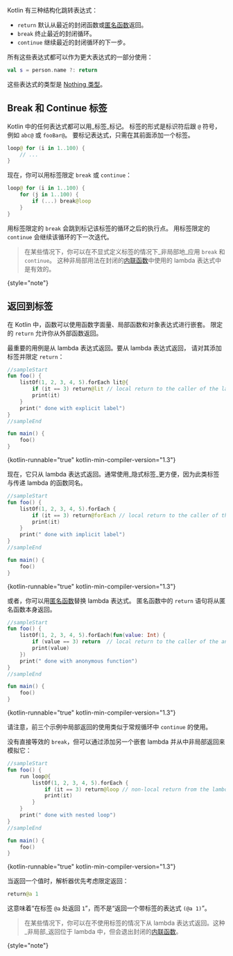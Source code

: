 [//]: # (title: 返回与跳转)

Kotlin 有三种结构化跳转表达式：

*   `return` 默认从最近的封闭函数或[匿名函数](lambdas.md#anonymous-functions)返回。
*   `break` 终止最近的封闭循环。
*   `continue` 继续最近的封闭循环的下一步。

所有这些表达式都可以作为更大表达式的一部分使用：

```kotlin
val s = person.name ?: return
```

这些表达式的类型是 [Nothing 类型](exceptions.md#the-nothing-type)。

## Break 和 Continue 标签

Kotlin 中的任何表达式都可以用_标签_标记。
标签的形式是标识符后跟 `@` 符号，例如 `abc@` 或 `fooBar@`。
要标记表达式，只需在其前面添加一个标签。

```kotlin
loop@ for (i in 1..100) {
    // ...
}
```

现在，你可以用标签限定 `break` 或 `continue`：

```kotlin
loop@ for (i in 1..100) {
    for (j in 1..100) {
        if (...) break@loop
    }
}
```

用标签限定的 `break` 会跳到标记该标签的循环之后的执行点。
用标签限定的 `continue` 会继续该循环的下一次迭代。

> 在某些情况下，你可以在不显式定义标签的情况下_非局部地_应用 `break` 和 `continue`。
> 这种非局部用法在封闭的[内联函数](inline-functions.md#break-and-continue)中使用的 lambda 表达式中是有效的。
>
{style="note"}

## 返回到标签

在 Kotlin 中，函数可以使用函数字面量、局部函数和对象表达式进行嵌套。
限定的 `return` 允许你从外部函数返回。

最重要的用例是从 lambda 表达式返回。要从 lambda 表达式返回，
请对其添加标签并限定 `return`：

```kotlin
//sampleStart
fun foo() {
    listOf(1, 2, 3, 4, 5).forEach lit@{
        if (it == 3) return@lit // local return to the caller of the lambda - the forEach loop
        print(it)
    }
    print(" done with explicit label")
}
//sampleEnd

fun main() {
    foo()
}
```
{kotlin-runnable="true" kotlin-min-compiler-version="1.3"}

现在，它只从 lambda 表达式返回。通常使用_隐式标签_更方便，因为此类标签
与传递 lambda 的函数同名。

```kotlin
//sampleStart
fun foo() {
    listOf(1, 2, 3, 4, 5).forEach {
        if (it == 3) return@forEach // local return to the caller of the lambda - the forEach loop
        print(it)
    }
    print(" done with implicit label")
}
//sampleEnd

fun main() {
    foo()
}
```
{kotlin-runnable="true" kotlin-min-compiler-version="1.3"}

或者，你可以用[匿名函数](lambdas.md#anonymous-functions)替换 lambda 表达式。
匿名函数中的 `return` 语句将从匿名函数本身返回。

```kotlin
//sampleStart
fun foo() {
    listOf(1, 2, 3, 4, 5).forEach(fun(value: Int) {
        if (value == 3) return  // local return to the caller of the anonymous function - the forEach loop
        print(value)
    })
    print(" done with anonymous function")
}
//sampleEnd

fun main() {
    foo()
}
```
{kotlin-runnable="true" kotlin-min-compiler-version="1.3"}

请注意，前三个示例中局部返回的使用类似于常规循环中 `continue` 的使用。

没有直接等效的 `break`，但可以通过添加另一个嵌套 lambda 并从中非局部返回来模拟它：

```kotlin
//sampleStart
fun foo() {
    run loop@{
        listOf(1, 2, 3, 4, 5).forEach {
            if (it == 3) return@loop // non-local return from the lambda passed to run
            print(it)
        }
    }
    print(" done with nested loop")
}
//sampleEnd

fun main() {
    foo()
}
```
{kotlin-runnable="true" kotlin-min-compiler-version="1.3"}

当返回一个值时，解析器优先考虑限定返回：

```kotlin
return@a 1
```

这意味着“在标签 `@a` 处返回 `1`”，而不是“返回一个带标签的表达式 `(@a 1)`”。

> 在某些情况下，你可以在不使用标签的情况下从 lambda 表达式返回。这种_非局部_返回位于 lambda 中，但会退出封闭的[内联函数](inline-functions.md#returns)。
>
{style="note"}